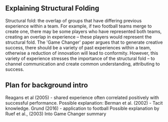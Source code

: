 ## Explaining Structural Folding

Structural fold: the overlap of groups that have differing previous experience within a team. For example, if two football teams merge to create one, there may be some players who have represented both teams, creating an overlap in experience – these players would represent the structural fold. The 'Game Changer' paper argues that to generate creative success, there should be a variety of past experiences within a team, otherwise a reduction of innovation will lead to conformity. However, this variety of experience stresses the importance of the structural fold – to channel communication and create common understanding, attributing to success.


## Plan for background intro
Reagans et al (2005) - shared experience often correlated positively with successful performance.
Possible explanation: Berman et al. (2002) - Tacit knowledge.
Grund (2016) - application to football
Possible explanation by Ruef et al., (2003)
Into Game Changer summary
